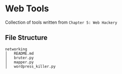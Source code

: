 # Web Tools

Collection of tools written from `Chapter 5: Web Hackery` 

## File Structure

```
networking
│   README.md
│   bruter.py
│   mapper.py
│   wordpress_killer.py
